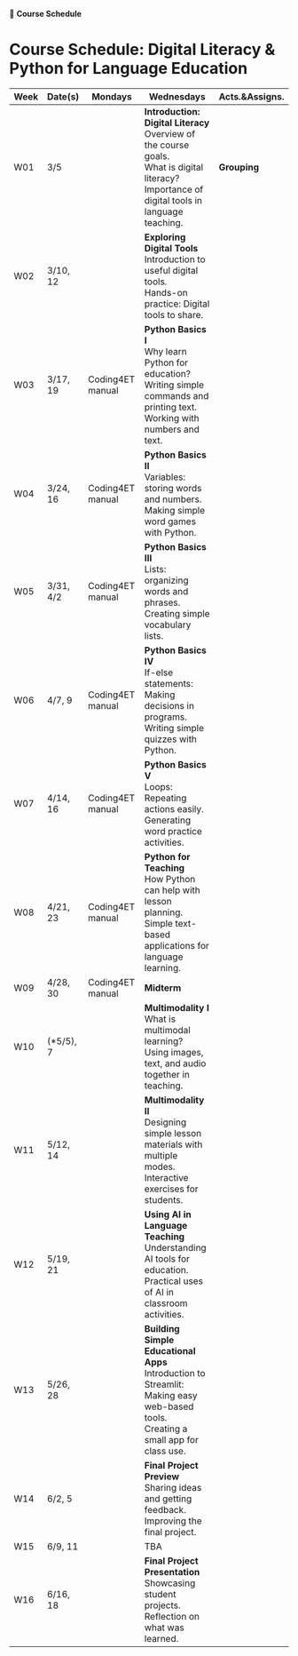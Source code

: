 🌱 **Course Schedule**

# Course Schedule: Digital Literacy & Python for Language Education

| Week | Date(s) | Mondays | Wednesdays | Acts.&Assigns. |
|------|------|----------|--------|-------|
|  W01    |3/5      || **Introduction: Digital Literacy** <br> Overview of the course goals. <br> What is digital literacy? <br> Importance of digital tools in language teaching.  | **Grouping** |
|  W02    |3/10, 12|          | **Exploring Digital Tools** <br> Introduction to useful digital tools. <br> Hands-on practice: Digital tools to share. |       |
|  W03    |3/17, 19| Coding4ET manual | **Python Basics I** <br> Why learn Python for education? <br> Writing simple commands and printing text. <br> Working with numbers and text. |       |
|  W04    |3/24, 16| Coding4ET manual | **Python Basics II** <br> Variables: storing words and numbers. <br> Making simple word games with Python. |       |
|  W05    |3/31, 4/2| Coding4ET manual | **Python Basics III** <br> Lists: organizing words and phrases. <br> Creating simple vocabulary lists. |       |
|  W06    |4/7, 9| Coding4ET manual | **Python Basics IV** <br> If-else statements: Making decisions in programs. <br> Writing simple quizzes with Python. |       |
|  W07    |4/14, 16| Coding4ET manual | **Python Basics V** <br> Loops: Repeating actions easily. <br> Generating word practice activities. |       |
|  W08    |4/21, 23| Coding4ET manual | **Python for Teaching** <br> How Python can help with lesson planning. <br> Simple text-based applications for language learning. |       |
|  W09    |4/28, 30| Coding4ET manual  | **Midterm**|       |
|  W10    |(*5/5), 7|          | **Multimodality I** <br> What is multimodal learning? <br> Using images, text, and audio together in teaching. |       |
|  W11    |5/12, 14|          | **Multimodality II** <br> Designing simple lesson materials with multiple modes. <br> Interactive exercises for students. |       |
|  W12    |5/19, 21|          | **Using AI in Language Teaching** <br> Understanding AI tools for education. <br> Practical uses of AI in classroom activities. |       |
|  W13    |5/26, 28|          | **Building Simple Educational Apps** <br> Introduction to Streamlit: Making easy web-based tools. <br> Creating a small app for class use. |       |
|  W14    |6/2, 5|          |**Final Project Preview** <br> Sharing ideas and getting feedback. <br> Improving the final project.|       |
|  W15    |6/9, 11|          | TBA |       |
|  W16    |6/16, 18|          | **Final Project Presentation** <br> Showcasing student projects. <br> Reflection on what was learned. |       |
